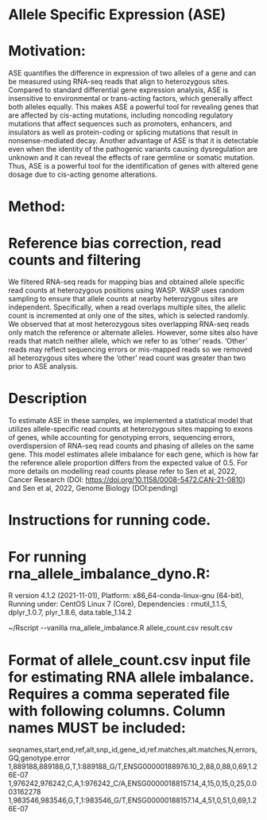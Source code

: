 # Allele Specific Expression (ASE)

# Motivation:

ASE quantifies the difference in expression of two alleles of a gene and can be measured using RNA-seq reads that align to heterozygous sites. Compared to standard differential gene expression analysis, ASE is insensitive to environmental or trans-acting factors, which generally affect both alleles equally. This makes ASE a powerful tool for revealing genes that are affected by cis-acting mutations, including noncoding regulatory mutations that affect sequences such as promoters, enhancers, and insulators as well as protein-coding or splicing mutations that result in nonsense-mediated decay. Another advantage of ASE is that it is detectable even when the identity of the pathogenic variants causing dysregulation are unknown and it can reveal the effects of rare germline or somatic mutation. Thus, ASE is a powerful tool for the identification of genes with altered gene dosage due to cis-acting genome alterations.

# Method:

# Reference bias correction, read counts and filtering
We filtered RNA-seq reads for mapping bias and obtained allele specific read counts at heterozygous positions using WASP. WASP uses random sampling to ensure that allele counts at nearby heterozygous sites are independent. Specifically, when a read overlaps multiple sites, the allelic count is incremented at only one of the sites, which is selected randomly. We observed that at most heterozygous sites overlapping RNA-seq reads only match the reference or alternate alleles. However, some sites also have reads that match neither allele, which we refer to as ‘other’ reads. ‘Other’ reads may reflect sequencing errors or mis-mapped reads so we removed all heterozygous sites where the ‘other’ read count was greater than two prior to ASE analysis. 

# Description
To estimate ASE in these samples, we implemented a statistical model that utilizes allele-specific read counts at heterozygous sites mapping to exons of genes, while accounting for genotyping errors, sequencing errors, overdispersion of RNA-seq read counts and phasing of alleles on the same gene. This model estimates allele imbalance for each gene, which is how far the reference allele proportion differs from the expected value of 0.5. For more details on modelling read counts please refer to Sen et al, 2022, Cancer Research (DOI: https://doi.org/10.1158/0008-5472.CAN-21-0810) and Sen et al, 2022, Genome Biology (DOI:pending)

# Instructions for running code.

# For running rna_allele_imbalance_dyno.R:

R version 4.1.2 (2021-11-01), Platform: x86_64-conda-linux-gnu (64-bit), Running under: CentOS Linux 7 (Core), Dependencies : rmutil_1.1.5, dplyr_1.0.7, plyr_1.8.6, data.table_1.14.2

~/Rscript --vanilla rna_allele_imbalance.R allele_count.csv result.csv

# Format of allele_count.csv input file for estimating RNA allele imbalance. Requires a comma seperated file with following columns. Column names MUST be included:
seqnames,start,end,ref,alt,snp_id,gene_id,ref.matches,alt.matches,N,errors,GQ,genotype.error
1,889188,889188,G,T,1:889188_G/T,ENSG00000188976.10_2,88,0,88,0,69,1.26E-07
1,976242,976242,C,A,1:976242_C/A,ENSG00000188157.14_4,15,0,15,0,25,0.003162278
1,983546,983546,G,T,1:983546_G/T,ENSG00000188157.14_4,51,0,51,0,69,1.26E-07














